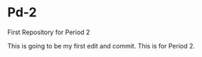 # Pd-2
First Repository for Period 2

This is going to be my first edit and commit. This is for Period 2.
